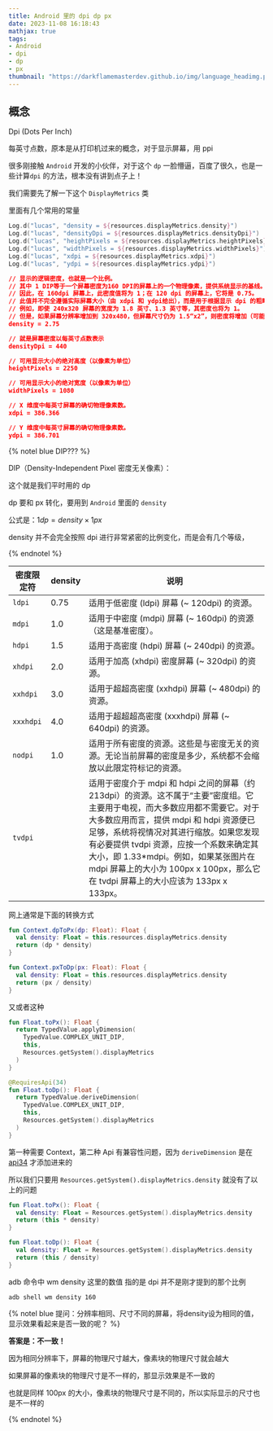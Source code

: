 ```yaml
---
title: Android 里的 dpi dp px
date: 2023-11-08 16:18:43
mathjax: true
tags:
- Android
- dpi
- dp
- px
thumbnail: "https://darkflamemasterdev.github.io/img/language_headimg.png"
---
```


## 概念

Dpi (Dots Per Inch)

每英寸点数，原本是从打印机过来的概念，对于显示屏幕，用 ppi

很多刚接触 `Android` 开发的小伙伴，对于这个 `dp` 一脸懵逼，百度了很久，也是一些计算`dpi` 的方法，根本没有讲到点子上！

我们需要先了解一下这个 `DisplayMetrics` 类

里面有几个常用的常量

```kotlin
Log.d("lucas", "density = ${resources.displayMetrics.density}")
Log.d("lucas", "densityDpi = ${resources.displayMetrics.densityDpi}")
Log.d("lucas", "heightPixels = ${resources.displayMetrics.heightPixels}")
Log.d("lucas", "widthPixels = ${resources.displayMetrics.widthPixels}")
Log.d("lucas", "xdpi = ${resources.displayMetrics.xdpi}")
Log.d("lucas", "ydpi = ${resources.displayMetrics.ydpi}")
```

```json
// 显示的逻辑密度，也就是一个比例。
// 其中 1 DIP等于一个屏幕密度为160 DPI的屏幕上的一个物理像素，提供系统显示的基线。
// 因此，在 160dpi 屏幕上，此密度值将为 1；在 120 dpi 的屏幕上，它将是 0.75。
// 此值并不完全遵循实际屏幕大小（由 xdpi 和 ydpi给出），而是用于根据显示 dpi 的粗略变化分步缩放整个 UI 的大小。
// 例如，即使 240x320 屏幕的宽度为 1.8 英寸、1.3 英寸等，其密度也将为 1。
// 但是，如果屏幕分辨率增加到 320x480，但屏幕尺寸仍为 1.5“x2”，则密度将增加（可能增加到 1.5）。
density = 2.75

// 就是屏幕密度以每英寸点数表示
densityDpi = 440

// 可用显示大小的绝对高度（以像素为单位）
heightPixels = 2250

// 可用显示大小的绝对宽度（以像素为单位）
widthPixels = 1080

// X 维度中每英寸屏幕的确切物理像素数。
xdpi = 386.366

// Y 维度中每英寸屏幕的确切物理像素数。
ydpi = 386.701
```

{% notel blue DIP??? %}

DIP（Density-Independent Pixel 密度无关像素）：

这个就是我们平时用的 dp

dp 要和 px 转化，要用到 `Android` 里面的 `density`

公式是：$1dp=density×1px$

density 并不会完全按照 dpi 进行非常紧密的比例变化，而是会有几个等级，

{% endnotel %}

| 密度限定符 | density | 说明                                                                                                                                                                                                                                                                                                                                                                                      |
| ---------- | ------- | ----------------------------------------------------------------------------------------------------------------------------------------------------------------------------------------------------------------------------------------------------------------------------------------------------------------------------------------------------------------------------------------- |
| `ldpi`     | 0.75    | 适用于低密度 (ldpi) 屏幕 (~ 120dpi) 的资源。                                                                                                                                                                                                                                                                                                                                              |
| `mdpi`     | 1.0     | 适用于中密度 (mdpi) 屏幕 (~ 160dpi) 的资源（这是基准密度）。                                                                                                                                                                                                                                                                                                                              |
| `hdpi`     | 1.5     | 适用于高密度 (hdpi) 屏幕 (~ 240dpi) 的资源。                                                                                                                                                                                                                                                                                                                                              |
| `xhdpi`    | 2.0     | 适用于加高 (xhdpi) 密度屏幕 (~ 320dpi) 的资源。                                                                                                                                                                                                                                                                                                                                           |
| `xxhdpi`   | 3.0     | 适用于超超高密度 (xxhdpi) 屏幕 (~ 480dpi) 的资源。                                                                                                                                                                                                                                                                                                                                        |
| `xxxhdpi`  | 4.0     | 适用于超超超高密度 (xxxhdpi) 屏幕 (~ 640dpi) 的资源。                                                                                                                                                                                                                                                                                                                                     |
| `nodpi`    | 1.0     | 适用于所有密度的资源。这些是与密度无关的资源。无论当前屏幕的密度是多少，系统都不会缩放以此限定符标记的资源。                                                                                                                                                                                                                                                                              |
| `tvdpi`    |         | 适用于密度介于 mdpi 和 hdpi 之间的屏幕（约 213dpi）的资源。这不属于“主要”密度组。它主要用于电视，而大多数应用都不需要它。对于大多数应用而言，提供 mdpi 和 hdpi 资源便已足够，系统将视情况对其进行缩放。如果您发现有必要提供 tvdpi 资源，应按一个系数来确定其大小，即 1.33*mdpi。例如，如果某张图片在 mdpi 屏幕上的大小为 100px x 100px，那么它在 tvdpi 屏幕上的大小应该为 133px x 133px。 |



网上通常是下面的转换方式

```kotlin
fun Context.dpToPx(dp: Float): Float {
  val density: Float = this.resources.displayMetrics.density
  return (dp * density)
}

fun Context.pxToDp(px: Float): Float {
  val density: Float = this.resources.displayMetrics.density
  return (px / density)
}
```

又或者这种

```kotlin
fun Float.toPx(): Float {
  return TypedValue.applyDimension(
    TypedValue.COMPLEX_UNIT_DIP,
    this,
    Resources.getSystem().displayMetrics
  )
}

@RequiresApi(34)
fun Float.toDp(): Float {
  return TypedValue.deriveDimension(
    TypedValue.COMPLEX_UNIT_DIP,
    this,
    Resources.getSystem().displayMetrics
  )
}
```

第一种需要 Context，第二种 Api 有兼容性问题，因为 `deriveDimension` 是在 [api34](https://developer.android.com/guide/topics/manifest/uses-sdk-element?hl=zh-cn#ApiLevels) 才添加进来的

所以我们只要用 `Resources.getSystem().displayMetrics.density` 就没有了以上的问题

```kotlin
fun Float.toPx(): Float {
  val density: Float = Resources.getSystem().displayMetrics.density
  return (this * density)
}

fun Float.toDp(): Float {
  val density: Float = Resources.getSystem().displayMetrics.density
  return (this / density)
}
```



adb 命令中 wm density 这里的数值 指的是 dpi 并不是刚才提到的那个比例

```shell
adb shell wm density 160
```

{% notel blue 提问：分辨率相同、尺寸不同的屏幕，将density设为相同的值，显示效果看起来是否一致的呢？ %}

**答案是：不一致！**

因为相同分辨率下，屏幕的物理尺寸越大，像素块的物理尺寸就会越大

如果屏幕的像素块的物理尺寸是不一样的，那显示效果是不一致的

也就是同样 100px 的大小，像素块的物理尺寸是不同的，所以实际显示的尺寸也是不一样的

{% endnotel %}
